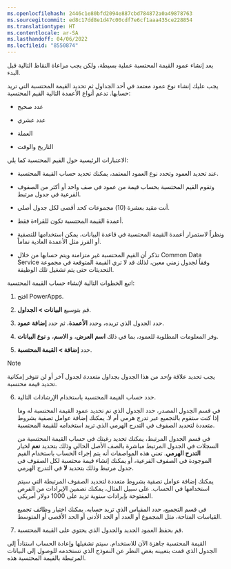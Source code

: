 ```yaml
---
ms.openlocfilehash: 2446c1e80bfd2094e887cbd784872a0a49878763
ms.sourcegitcommit: ed8c17dd8e1d47c00cdf7e6cf1aaa435ce228854
ms.translationtype: HT
ms.contentlocale: ar-SA
ms.lasthandoff: 04/06/2022
ms.locfileid: "8550874"
---
```

يعد إنشاء عمود القيمة المحتسبة عملية بسيطة، ولكن يجب مراعاة النقاط التالية قبل البدء.

يجب عليك إنشاء نوع عمود معتمد في أحد الجداول ثم تحديد القيمة المحتسبة التي تريد حسابها. تدعم أنواع الأعمدة التالية القيم المحتسبة:

-   عدد صحيح

-   عدد عشري

-   العملة

-   التاريخ والوقت

الاعتبارات الرئيسية حول القيم المحتسبة كما يلي: 

-   عند تحديد العمود وتحدد نوع العمود المعتمد، يمكنك تحديد حساب القيمة المحتسبة.

-   وتقوم القيم المحتسبة بحساب قيمة من عمود في صف واحد أو أكثر من الصفوف الفرعية في جدول مرتبط.

-   أنت مقيد بعشرة (10) مجموعات كحد أقصى لكل جدول أصلي.

-   أعمدة القيمة المحتسبة تكون للقراءة فقط.

-   ونظراً لاستمرار أعمدة القيمة المحتسبة في قاعدة البيانات، يمكن استخدامها للتصفية أو الفرز مثل الأعمدة العادية تماماً.

-   تذكر أن القيم المحتسبة غير متزامنة ويتم حسابها من خلال Common Data Service وفقاً لجدول زمني معين، لذلك قد لا تري القيمة المتوقعة في مجموعة التحديثات حتى يتم تشغيل تلك الوظيفة.

اتبع الخطوات التالية لإنشاء حساب القيمة المحتسبة:

1.  افتح PowerApps.

2.  قم بتوسيع **البيانات > الجداول**.

3.  حدد الجدول الذي تريده، وحدد **الأعمدة**، ثم حدد **إضافة عمود**.

4.  وفر المعلومات المطلوبة للعمود، بما في ذلك **اسم العرض**، و **الاسم**، و **نوع البيانات**.

5.  حدد **إضافة > القيمة المحتسبة**.

> [!NOTE]
> يجب تحديد علاقة *واحد* من هذا الجدول بجداول *متعددة* لجدول آخر أو لن تتوفر إمكانية تحديد قيمة محتسبة.

6.  حدد حساب القيمة المحتسبة باستخدام الإرشادات التالية.

    في قسم الجدول المصدر، حدد الجدول الذي تم تحديد عمود القيمة المحتسبة له وما إذا كنت ستقوم بالتجميع عبر تدرج هرمي أم لا. يمكنك إضافة عوامل تصفية بشروط متعددة لتحديد الصفوف في التدرج الهرمي الذي تريد استخدامه للقيمة المحتسبة.
    
    في قسم الجدول المرتبط، يمكنك تحديد رغبتك في حساب القيمة المحتسبة من السجلات في الجدول المرتبط مباشرة بالصف الأصل الحالي وذلك بتحديد **نعم** لخيار **التدرج الهرمي**. تعني هذه المواصفات أنه يتم إجراء الحساب باستخدام القيم الموجودة في الصفوف الفرعية، أو يمكنك إنشاء قيمة محتسبة لكل الصفوف في جدول مرتبط وذلك بتحديد **لا** في التدرج الهرمي.
    
    يمكنك إضافة عوامل تصفية بشروط متعددة لتحديد الصفوف المرتبطة التي سيتم استخدامها في الحساب. على سبيل المثال، يمكنك تضمين الإيرادات من الفرص المفتوحة بإيرادات سنوية تزيد على 1000 دولار أمريكي.
    
    في قسم التجميع، حدد المقياس الذي تريد حسابه.
    يمكنك اختيار وظائف تجميع القياسات المتاحة، مثل المجموع أو العدد أو الحد الأدنى أو الحد الأقصى أو المتوسط.

7.  قم بحفظ العمود الجديد والجدول الذي يحتوي على القيمة المحتسبة.

القيمة المحتسبة جاهزة الآن للاستخدام. سيتم تشغيلها وإعادة الحساب استناداً إلى الجدول الذي قمت بتعيينه بغض النظر عن النموذج الذي تستخدمه للوصول إلى البيانات المرتبطة بالقيمة المحتسبة هذه.
